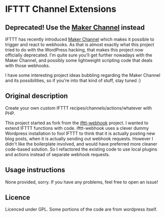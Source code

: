 IFTTT Channel Extensions
========================

Deprecated! Use the [Maker Channel](https://ifttt.com/maker) instead
--------------------------------------------------------------------

IFTTT has recently introduced [Maker Channel](https://ifttt.com/maker) which makes it possible to trigger and react to webhooks. As that is almost exactly what this project tried to do with the WordPress hacking, that makes this project now officially deprecated. I'm quite sure you'll get further nowadays with the Maker Channel, and possibly some lightweight scripting code that deals with those webhooks.

I have some interesting project ideas bubbling regarding the Maker Channel and its possibilities, so if you're into that kind of stuff, stay tuned :)

Original description
--------------------

Create your own custom IFTTT recipes/channels/actions/whatever with PHP.

This project started as fork from the [ifttt-webhook](https://github.com/mapkyca/ifttt-webhook) project. I wanted to extend IFTTT functions with code. ifttt-webhook uses a clever dummy Wordpress installation to fool IFTTT to think that it is actually posting new blog posts, when it is actually sending out webhook requests. However I didn't like the boilerplate involved, and would have preferred more cleaner code-based solution. So I refactored the existing code to use local plugins and actions instead of separate webhook requests.

Usage instructions
------------------

None provided, sorry. If you have any problems, feel free to open an issue!

Licence
-------

Licenced under GPL. Some portions of the code are from wordpress itself.
